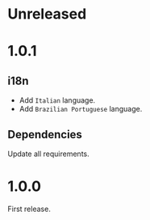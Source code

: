 # Unreleased

# 1.0.1

## i18n

- Add `Italian` language.
- Add `Brazilian Portuguese` language.

## Dependencies

Update all requirements.

# 1.0.0

First release.
